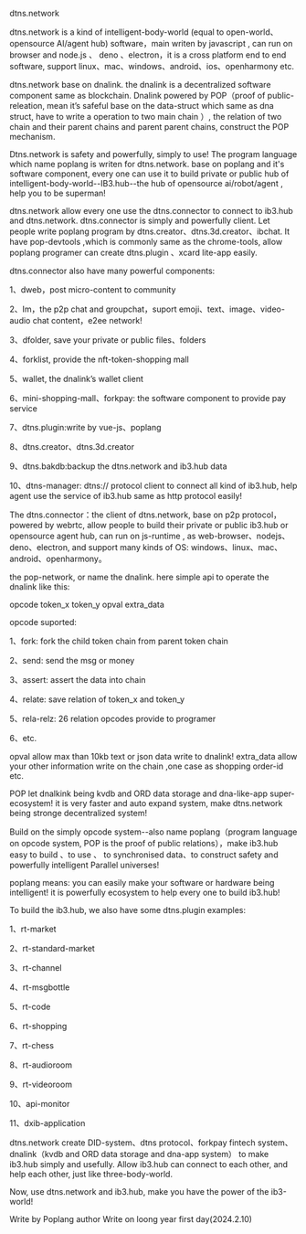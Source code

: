 dtns.network 

dtns.network is a kind of intelligent-body-world (equal to open-world、opensource AI/agent hub) software，main writen by javascript , can run on browser and node.js 、 deno 、electron，it is a cross platform end to end software, support linux、mac、windows、android、ios、openharmony etc.

dtns.network base on dnalink. the dnalink is a decentralized software component same as blockchain. Dnalink powered by POP（proof of public-releation, mean it’s safeful base on the data-struct which same as dna struct, have to write a operation to two main chain ）, the relation of two chain and their parent chains and parent parent chains, construct the POP mechanism.

Dtns.network is safety and powerfully, simply to use! The program language which name poplang is writen for dtns.network. base on poplang and it's software component, every one can use it to build private or public hub of intelligent-body-world--IB3.hub--the hub of opensource ai/robot/agent , help you to be superman!

dtns.network allow every one use the dtns.connector to connect to ib3.hub and dtns.network. dtns.connector is simply and powerfully client. Let people write poplang program by dtns.creator、dtns.3d.creator、ibchat. It have pop-devtools ,which is commonly same as the chrome-tools, allow poplang programer can create dtns.plugin 、xcard lite-app easily.

dtns.connector also have many powerful components:

1、dweb，post micro-content to community

2、Im，the p2p chat and groupchat，suport emoji、text、image、video-audio chat content，e2ee network!

3、dfolder, save your private or public files、folders

4、forklist, provide the nft-token-shopping mall

5、wallet, the dnalink’s wallet client

6、mini-shopping-mall、forkpay: the software component to provide pay service

7、dtns.plugin:write by vue-js、poplang

8、dtns.creator、dtns.3d.creator

9、dtns.bakdb:backup the dtns.network and ib3.hub data

10、dtns-manager: dtns:// protocol client to connect all kind of ib3.hub, help agent use the service of ib3.hub same as http protocol easily!

The dtns.connector：the client of dtns.network, base on p2p protocol，powered by webrtc, allow people to build their private or public ib3.hub or opensource agent hub, can run on js-runtime , as web-browser、nodejs、deno、electron, and support many kinds of OS: windows、linux、mac、android、openharmony。

the pop-network, or name the dnalink. here simple api to operate the dnalink like this:

opcode token_x token_y opval extra_data

opcode suported:

1、fork: fork the child token chain from parent token chain

2、send: send the msg or money

3、assert: assert the data into chain

4、relate: save relation of token_x and token_y

5、rela-relz: 26 relation opcodes provide to programer 

6、etc.

opval allow max than 10kb text or json data write to dnalink!
extra_data allow your other information write on the chain ,one case as shopping order-id etc.

POP let dnalkink being kvdb and ORD data storage and dna-like-app super-ecosystem! it is very faster and auto expand system, make dtns.network being stronge decentralized system!

Build on the simply opcode system--also name poplang（program language on opcode system, POP is the proof of public relations），make ib3.hub easy to build 、to use 、 to synchronised data、to construct safety and powerfully intelligent Parallel universes!

poplang means: you can easily make your software or hardware being intelligent! it is powerfully ecosystem to help every one to build ib3.hub!

To build the ib3.hub, we also have some dtns.plugin examples:

1、rt-market

2、rt-standard-market

3、rt-channel

4、rt-msgbottle

5、rt-code

6、rt-shopping

7、rt-chess

8、rt-audioroom

9、rt-videoroom

10、api-monitor

11、dxib-application

dtns.network create DID-system、dtns protocol、forkpay fintech system、dnalink（kvdb and ORD data storage and dna-app system） to make ib3.hub simply and usefully. Allow ib3.hub can connect to each other, and help each other, just like three-body-world.

Now, use dtns.network and ib3.hub, make you have the power of the ib3-world!

Write by Poplang author
Write on loong year first day(2024.2.10)






